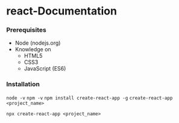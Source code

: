 # react-Documentation

### Prerequisites
* Node (nodejs.org)
* Knowledge on
  * HTML5
  * CSS3
  * JavaScript (ES6)
  
### Installation
`node -v`
`npm -v`
`npm install create-react-app -g`
`create-react-app <project_name>`

`npx create-react-app <project_name>`
